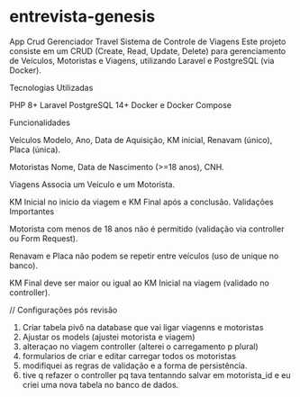 # entrevista-genesis
App Crud Gerenciador Travel
Sistema de Controle de Viagens Este projeto consiste em um CRUD (Create, Read, Update, Delete) para gerenciamento de Veículos, Motoristas e Viagens, utilizando Laravel e PostgreSQL (via Docker).

Tecnologias Utilizadas

PHP 8+ Laravel PostgreSQL 14+ Docker e Docker Compose

Funcionalidades

Veículos Modelo, Ano, Data de Aquisição, KM inicial, Renavam (único), Placa (única).

Motoristas Nome, Data de Nascimento (>=18 anos), CNH.

Viagens Associa um Veículo e um Motorista.

KM Inicial no início da viagem e KM Final após a conclusão. Validações Importantes

Motorista com menos de 18 anos não é permitido (validação via controller ou Form Request).

Renavam e Placa não podem se repetir entre veículos (uso de unique no banco).

KM Final deve ser maior ou igual ao KM Inicial na viagem (validado no controller).

// Configurações pós revisão

1. Criar tabela pivô na database que vai ligar viagenns e motoristas
2. Ajustar os models (ajustei motorista e viagem)
3. alteraçao no viagem controller (alterei o carregamento p plural)
4. formularios de criar e editar carregar todos os motoristas
5. modifiquei as regras de validação e a forma de persistência.
6. tive q refazer o controller pq tava tentanndo salvar em motorista_id e eu criei uma nova tabela no banco de dados.
